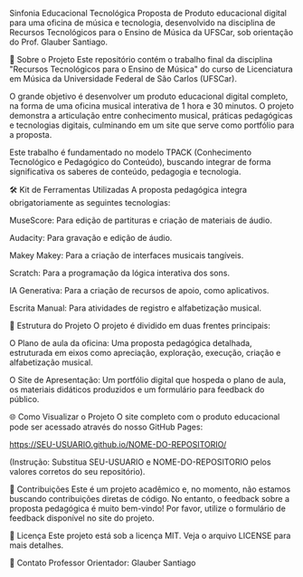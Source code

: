 Sinfonia Educacional Tecnológica
Proposta de Produto educacional digital para uma oficina de música e tecnologia, desenvolvido na disciplina de Recursos Tecnológicos para o Ensino de Música da UFSCar, sob orientação do Prof. Glauber Santiago.

🎵 Sobre o Projeto
Este repositório contém o trabalho final da disciplina "Recursos Tecnológicos para o Ensino de Música" do curso de Licenciatura em Música da Universidade Federal de São Carlos (UFSCar).

O grande objetivo é desenvolver um produto educacional digital completo, na forma de uma oficina musical interativa de 1 hora e 30 minutos. O projeto demonstra a articulação entre conhecimento musical, práticas pedagógicas e tecnologias digitais, culminando em um site que serve como portfólio para a proposta.

Este trabalho é fundamentado no modelo TPACK (Conhecimento Tecnológico e Pedagógico do Conteúdo), buscando integrar de forma significativa os saberes de conteúdo, pedagogia e tecnologia.

🛠️ Kit de Ferramentas Utilizadas
A proposta pedagógica integra obrigatoriamente as seguintes tecnologias:

MuseScore: Para edição de partituras e criação de materiais de áudio.

Audacity: Para gravação e edição de áudio.

Makey Makey: Para a criação de interfaces musicais tangíveis.

Scratch: Para a programação da lógica interativa dos sons.

IA Generativa: Para a criação de recursos de apoio, como aplicativos.

Escrita Manual: Para atividades de registro e alfabetização musical.

📂 Estrutura do Projeto
O projeto é dividido em duas frentes principais:

O Plano de aula da oficina: Uma proposta pedagógica detalhada, estruturada em eixos como apreciação, exploração, execução, criação e alfabetização musical.

O Site de Apresentação: Um portfólio digital que hospeda o plano de aula, os materiais didáticos produzidos e um formulário para feedback do público.

🌐 Como Visualizar o Projeto
O site completo com o produto educacional pode ser acessado através do nosso GitHub Pages:

https://SEU-USUARIO.github.io/NOME-DO-REPOSITORIO/

(Instrução: Substitua SEU-USUARIO e NOME-DO-REPOSITORIO pelos valores corretos do seu repositório).

🤝 Contribuições
Este é um projeto acadêmico e, no momento, não estamos buscando contribuições diretas de código. No entanto, o feedback sobre a proposta pedagógica é muito bem-vindo! Por favor, utilize o formulário de feedback disponível no site do projeto.

📄 Licença
Este projeto está sob a licença MIT. Veja o arquivo LICENSE para mais detalhes.

📧 Contato
Professor Orientador: Glauber Santiago
